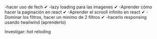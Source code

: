 -hacer uso de fech ✔
-lazy loading para las imagenes ✔
-Aprender cómo hacer la paginación en react ✔
-Aprender el scrooll infinito en react ✔
-Dominar los filtros, hacer un minimo de 2 filtros ✔
-hacerlo responsing usando twailwind (aprenderlo)

Investigar: hot reloding
